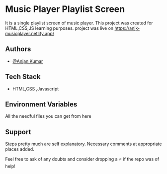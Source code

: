
# Music Player Playlist Screen

It is a single playlist screen of music player. This project was created for HTML,CSS,JS learning purposes. project was live on 
https://anjk-musicplayer.netlify.app/



## Authors

- [@Anjan Kumar](https://github.com/Ak2000-7)


## Tech Stack
- HTML,CSS ,Javascript


## Environment Variables

All the needful files you can get from here




## Support

Steps pretty much are self explanatory. Necessary comments at appropriate places added.

Feel free to ask of any doubts and consider dropping a ⭐ if the repo was of help!

